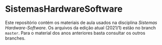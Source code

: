# SistemasHardwareSoftware

Este repositório contém os materiais de aula usados na disciplina *Sistemas Hardware-Software*. Os arquivos da edição atual (2021/1) estão no branch `master`. Para o material dos anos anteriores basta consultar os outros branches. 
